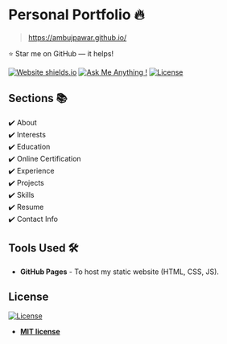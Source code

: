 # Personal Portfolio 🔥
> https://ambujpawar.github.io/

:star: Star me on GitHub — it helps!

[![Website shields.io](https://img.shields.io/badge/website-up-yellow)](http://ambujpawar.github.io/)
[![Ask Me Anything !](https://img.shields.io/badge/ask%20me-linkedin-1abc9c.svg)](https://www.linkedin.com/in/ambuj-pawar/)
[![License](http://img.shields.io/:license-mit-blue.svg?style=flat-square)](http://badges.mit-license.org)

## Sections 📚
✔️ About\
✔️ Interests\
✔️ Education\
✔️ Online Certification\
✔️ Experience\
✔️ Projects \
✔️ Skills \
✔️ Resume\
✔️ Contact Info

## Tools Used 🛠️
* <b>GitHub Pages</b> - To host my static website (HTML, CSS, JS).

## License
[![License](http://img.shields.io/:license-mit-blue.svg?style=flat-square)](http://badges.mit-license.org)

- **[MIT license](http://opensource.org/licenses/mit-license.php)**
